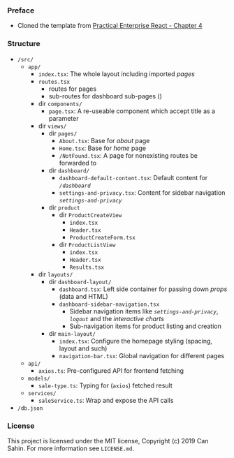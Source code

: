 
### Preface

- Cloned the template from [Practical Enterprise React - Chapter 4](https://github.com/webmasterdevlin/practical-enterprise-react/tree/master/chapter-4/starter-boilerplate)

### Structure

- `/src/`
  - `app/`
    - `index.tsx`: The whole layout including imported *pages*
    - `routes.tsx`
      - routes for pages
      - sub-routes for dashboard sub-pages ()
    - dir `components/`
      - `page.tsx`: A re-useable component which accept title as a parameter
    - dir `views/`
      - dir `pages/`
        - `About.tsx`: Base for *about* page
        - `Home.tsx`: Base for *home* page
        - `/NotFound.tsx`: A page for nonexisting routes be forwarded to
      - dir `dashboard/`
        - `dashboard-default-content.tsx`: Default content for *`/dashboard`*
        - `settings-and-privacy.tsx`: Content for sidebar navigation *`settings-and-privacy`*
      - dir `product`
        - dir `ProductCreateView`
          - `index.tsx`
          - `Header.tsx`
          - `ProductCreateForm.tsx`
        - dir `ProductListView`
          - `index.tsx`
          - `Header.tsx`
          - `Results.tsx`
    - dir `layouts/`
      - dir `dashboard-layout/`
        - `dashboard.tsx`: Left side container for passing down *props* (data and HTML)
        - `dashboard-sidebar-navigation.tsx`
          - Sidebar navigation items like *`settings-and-privacy`*, *`logout`* and the *interactive charts*
          - Sub-navigation items for product listing and creation
      - dir `main-layout/`
        - `index.tsx`: Configure the homepage styling (spacing, layout and such)
        - `navigation-bar.tsx`: Global navigation for different pages
  - `api/`
    - `axios.ts`: Pre-configured API for frontend fetching
  - `models/`
    - `sale-type.ts`: Typing for (`axios`) fetched result
  - `services/`
    - `saleService.ts`: Wrap and expose the API calls
- `/db.json`

### License

This project is licensed under the MIT license, Copyright (c) 2019 Can Sahin.
For more information see `LICENSE.md`.
